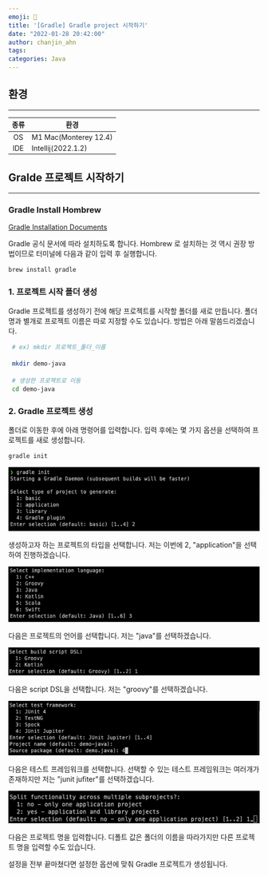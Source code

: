 ```yaml
---
emoji: 👻
title: '[Gradle] Gradle project 시작하기'
date: "2022-01-28 20:42:00"
author: chanjin_ahn
tags: 
categories: Java
---
```


## 환경

---

| 종류  | 환경                    |
|:---:|-----------------------|
| OS  | M1 Mac(Monterey 12.4) |
| IDE | Intellij(2022.1.2)    |

## Gralde 프로젝트 시작하기

---

### Gradle Install Hombrew
[Gradle Installation Documents](https://gradle.org/install/)

Gradle 공식 문서에 따라 설치하도록 합니다. Hombrew 로 설치하는 것 역시 권장 방법이므로 터미널에 다음과 같이 입력 후 실행합니다.
``` zsh
brew install gradle
```

### 1. 프로젝트 시작 폴더 생성

Gradle 프로젝트를 생성하기 전에 해당 프로젝트를 시작할 폴더를 새로 만듭니다. 폴더 명과 별개로 프로젝트 이름은 따로 지정할 수도 있습니다. 방법은 아래 말씀드리겠습니다.

```bash
 # ex) mkdir 프로젝트_폴더_이름

 mkdir demo-java
	 
 # 생성한 프로젝트로 이동
 cd demo-java
```

### 2. Gradle 프로젝트 생성

폴더로 이동한 후에 아래 명령어를 입력합니다. 입력 후에는 몇 가지 옵션을 선택하여 프로젝트를 새로 생성합니다.

```bash
gradle init
```

![stat_gradle_new_project](gradle_start_project-init-1.png)

생성하고자 하는 프로젝트의 타입을 선택합니다. 저는 이번에 2, "application"을 선택하여 진행하겠습니다.

![language_select](gradle_start_project-init-2.png)

다음은 프로젝트의 언어를 선택합니다. 저는 "java"를 선택하겠습니다.

![bulid script dsl](gradle_start_project-init-3.png)

다음은 script DSL을 선택합니다. 저는 "groovy"를 선택하겠습니다.

![select_test_framwork](gradle_start_project-init-4.png)

다음은 테스트 프레임워크를 선택합니다. 선택할 수 있는 테스트 프레임워크는 여러개가 존재하지만 저는 "junit jufiter"를 선택하겠습니다.

![insert_project_name](gradle_start_project-init-5.png)

다음은 프로젝트 명을 입력합니다. 디폴트 값은 폴더의 이름을 따라가지만 다른 프로젝트 명을 입력할 수도 있습니다.

설정을 전부 끝마쳤다면 설정한 옵션에 맞춰 Gradle 프로젝트가 생성됩니다.


```toc
```